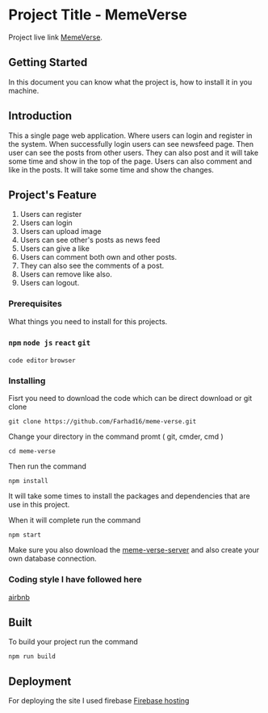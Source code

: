 # Project Title - MemeVerse

Project live link [MemeVerse](https://socialmeme-verse.web.app/).

## Getting Started
In this document you can know what the project is, how to install it in you machine.

## Introduction 
This a single page web application. Where users can login and register in the system. When successfully login
users can see newsfeed page. Then user can see the posts from other users. They can also post and it will take some time
and show in the top of the page. Users can also comment and like in the posts. It will take some time and show the changes.

## Project's Feature

1. Users can register
2. Users can login
3. Users can upload image
4. Users can see other's posts as news feed
5. Users can give a like
6. Users can comment both own and other posts.
7. They can also see the comments of a post.
8. Users can remove like also.
9. Users can logout. 


### Prerequisites

What things you need to install for this projects.
### `npm` `node js` `react` `git` 
`code editor` `browser`

### Installing

Fisrt you need to download the code which can be direct download or git clone

```
git clone https://github.com/Farhad16/meme-verse.git
```

Change your directory in the command promt ( git, cmder, cmd )

```
cd meme-verse
```

Then run the command 

```
npm install
```
It will take some times to install the packages and dependencies that are use in this project.

When it will complete run the command

```
npm start
```
Make sure you also download the [meme-verse-server](https://github.com/Farhad16/meme-verse-server) 
and also create your own database connection. 


### Coding style I have followed here 
[airbnb](https://github.com/airbnb/javascript)



## Built

To build your project run the command 
```
npm run build
```

## Deployment

For deploying the site I used firebase 
[Firebase hosting](https://firebase.google.com/docs/hosting)



